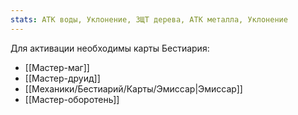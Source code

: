 ```yaml
---
stats: АТК воды, Уклонение, ЗЩТ дерева, АТК металла, Уклонение
---
```

Для активации необходимы карты Бестиария:
- [[Мастер-маг]]
- [[Мастер-друид]]
- [[Механики/Бестиарий/Карты/Эмиссар|Эмиссар]]
- [[Мастер-оборотень]]
